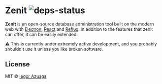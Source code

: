 # Zenit ![deps-status](https://david-dm.org/iiegor/zenit.svg)
**Zenit** is an open-source database administration tool built on the modern web with [Electron](https://github.com/atom/electron), [React](https://facebook.github.io/react/) and [Reflux](https://github.com/reflux/refluxjs). In addition to the features that zenit can offer, it can be easily extended.


:warning: This is currently under extremely active development, and you probably shouldn't use it unless you like broken software.

## License
MIT © [Iegor Azuaga](https://github.com/iiegor)
